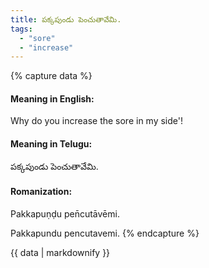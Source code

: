 ```yaml
---
title: పక్కపుండు పెంచుతావేమి.
tags:
  - "sore"
  - "increase"
---
```


{% capture data %}
#### Meaning in English:
Why do you increase the sore in my side'!

#### Meaning in Telugu:
పక్కపుండు పెంచుతావేమి.

#### Romanization:
Pakkapuṇḍu pen̄cutāvēmi.

Pakkapundu pencutavemi.
{% endcapture %}

{{ data | markdownify }}

